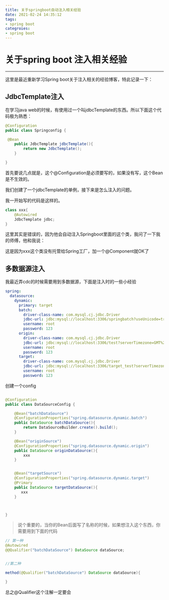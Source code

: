 ```yaml
---
title: 关于springboot自动注入相关经验
date: 2021-02-24 14:35:12
tags:
- spring boot
categroies:
- spring boot
---
```


# 关于spring boot 注入相关经验

------

这里是最近重新学习Spring boot关于注入相关的经验博客，特此记录一下：




## JdbcTemplate注入

在学习java web的时候，有使用过一个叫jdbcTemplate的东西。所以下面这个代码极为熟悉：

```java
@Configuration
public class Springconfig {

 @Bean
    public JdbcTemplate jdbcTemplate(){
        return new JdbcTemplate();
    }

}
```

首先要说几点就是，这个@Configuration是必须要写的，如果没有写，这个Bean是不生效的。

我们创建了一个jdbcTemplate的单例，接下来是怎么注入的问题。


我一开始写的代码是这样的。


```java
class xxx{
    @Autowired
    JdbcTemplate jdbc;
}

```

这里其实是错误的，因为他会自动注入Springboot里面的这个类，我问了一下我的师傅，他和我说：


这是因为xxx这个类没有托管给Spring工厂，加一个@Component就OK了


## 多数据源注入

我最近弄cdc的时候需要用到多数据源，下面是注入时的一些小经验

```yaml
spring:
  datasource:
    dynamic:
      primary: target
      batch:
        driver-class-name: com.mysql.cj.jdbc.Driver
        jdbc-url: jdbc:mysql://localhost:3306/springbatch?useUnicode=true&characterEncoding=UTF-8&serverTimezone=UTC
        username: root
        password: 123
      origin:
        driver-class-name: com.mysql.cj.jdbc.Driver
        jdbc-url: jdbc:mysql://localhost:3306/test?serverTimezone=GMT%2B8&useUnicode=true&characterEncoding=utf8&useSSL=false
        username: root
        password: 123
      target:
        driver-class-name: com.mysql.cj.jdbc.Driver
        jdbc-url: jdbc:mysql://localhost:3306/target_test?serverTimezone=GMT%2B8&useUnicode=true&characterEncoding=utf8&useSSL=false
        username: root
        password: 123

```


创建一个config

```java

@Configuration
public class DataSourceConfig {

    @Bean("batchDataSource")
    @ConfigurationProperties("spring.datasource.dynamic.batch")
    public DataSource batchDataSource(){
        return DataSourceBuilder.create().build();
    }

    @Bean("originSource")
    @ConfigurationProperties("spring.datasource.dynamic.origin")
    public DataSource originDataSource(){
        xxx
    }


    @Bean("targetSource")
    @ConfigurationProperties("spring.datasource.dynamic.target")
    @Primary
    public DataSource targetDataSource(){
       xxx
    }



}
```

> 说个重要的，当你的Bean后面写了名称的时候，如果想注入这个东西，你需要用到下面的代码


```java
// 第一种
@Autowired
@@Qualifier("batchDataSource") DataSource dataSource;


//第二种

method(@Qualifier("batchDataSource") DataSource dataSource){

}
```
总之@Qualifier这个注解一定要会
